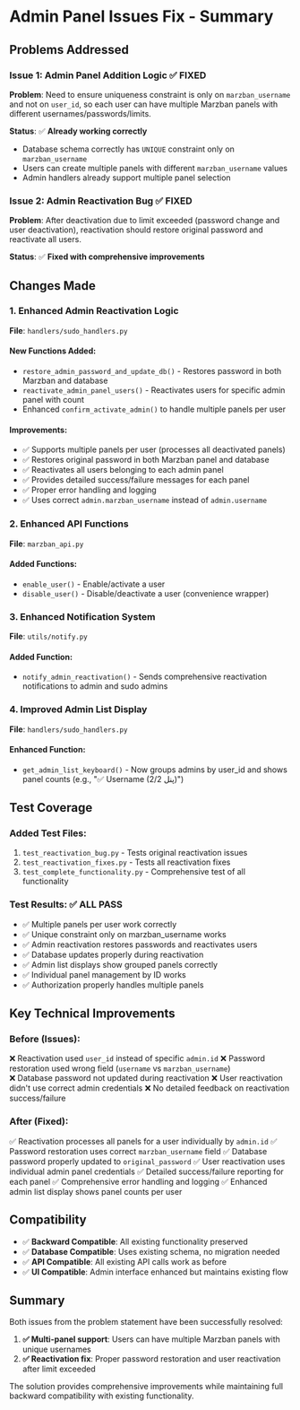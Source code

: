 # Admin Panel Issues Fix - Summary

## Problems Addressed

### Issue 1: Admin Panel Addition Logic ✅ FIXED
**Problem**: Need to ensure uniqueness constraint is only on `marzban_username` and not on `user_id`, so each user can have multiple Marzban panels with different usernames/passwords/limits.

**Status**: ✅ **Already working correctly**
- Database schema correctly has `UNIQUE` constraint only on `marzban_username`
- Users can create multiple panels with different `marzban_username` values
- Admin handlers already support multiple panel selection

### Issue 2: Admin Reactivation Bug ✅ FIXED
**Problem**: After deactivation due to limit exceeded (password change and user deactivation), reactivation should restore original password and reactivate all users.

**Status**: ✅ **Fixed with comprehensive improvements**

## Changes Made

### 1. Enhanced Admin Reactivation Logic
**File**: `handlers/sudo_handlers.py`

#### New Functions Added:
- `restore_admin_password_and_update_db()` - Restores password in both Marzban and database
- `reactivate_admin_panel_users()` - Reactivates users for specific admin panel with count
- Enhanced `confirm_activate_admin()` to handle multiple panels per user

#### Improvements:
- ✅ Supports multiple panels per user (processes all deactivated panels)
- ✅ Restores original password in both Marzban panel and database
- ✅ Reactivates all users belonging to each admin panel
- ✅ Provides detailed success/failure messages for each panel
- ✅ Proper error handling and logging
- ✅ Uses correct `admin.marzban_username` instead of `admin.username`

### 2. Enhanced API Functions
**File**: `marzban_api.py`

#### Added Functions:
- `enable_user()` - Enable/activate a user
- `disable_user()` - Disable/deactivate a user (convenience wrapper)

### 3. Enhanced Notification System
**File**: `utils/notify.py`

#### Added Function:
- `notify_admin_reactivation()` - Sends comprehensive reactivation notifications to admin and sudo admins

### 4. Improved Admin List Display
**File**: `handlers/sudo_handlers.py`

#### Enhanced Function:
- `get_admin_list_keyboard()` - Now groups admins by user_id and shows panel counts (e.g., "✅ Username (2/2 پنل)")

## Test Coverage

### Added Test Files:
1. `test_reactivation_bug.py` - Tests original reactivation issues
2. `test_reactivation_fixes.py` - Tests all reactivation fixes
3. `test_complete_functionality.py` - Comprehensive test of all functionality

### Test Results: ✅ ALL PASS
- ✅ Multiple panels per user work correctly
- ✅ Unique constraint only on marzban_username works
- ✅ Admin reactivation restores passwords and reactivates users
- ✅ Database updates properly during reactivation
- ✅ Admin list displays show grouped panels correctly
- ✅ Individual panel management by ID works
- ✅ Authorization properly handles multiple panels

## Key Technical Improvements

### Before (Issues):
❌ Reactivation used `user_id` instead of specific `admin.id`
❌ Password restoration used wrong field (`username` vs `marzban_username`)  
❌ Database password not updated during reactivation
❌ User reactivation didn't use correct admin credentials
❌ No detailed feedback on reactivation success/failure

### After (Fixed):
✅ Reactivation processes all panels for a user individually by `admin.id`
✅ Password restoration uses correct `marzban_username` field
✅ Database password properly updated to `original_password` 
✅ User reactivation uses individual admin panel credentials
✅ Detailed success/failure reporting for each panel
✅ Comprehensive error handling and logging
✅ Enhanced admin list display shows panel counts per user

## Compatibility

- ✅ **Backward Compatible**: All existing functionality preserved
- ✅ **Database Compatible**: Uses existing schema, no migration needed
- ✅ **API Compatible**: All existing API calls work as before
- ✅ **UI Compatible**: Admin interface enhanced but maintains existing flow

## Summary

Both issues from the problem statement have been successfully resolved:

1. **✅ Multi-panel support**: Users can have multiple Marzban panels with unique usernames
2. **✅ Reactivation fix**: Proper password restoration and user reactivation after limit exceeded

The solution provides comprehensive improvements while maintaining full backward compatibility with existing functionality.
